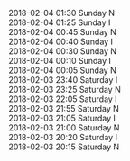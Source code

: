 2018-02-04 01:30 Sunday  N  
2018-02-04 01:25 Sunday  I  
2018-02-04 00:45 Sunday  N  
2018-02-04 00:40 Sunday  I  
2018-02-04 00:30 Sunday  N  
2018-02-04 00:10 Sunday  I  
2018-02-04 00:05 Sunday  N  
2018-02-03 23:40 Saturday  I  
2018-02-03 23:25 Saturday  N  
2018-02-03 22:05 Saturday  I  
2018-02-03 21:55 Saturday  N  
2018-02-03 21:05 Saturday  I  
2018-02-03 21:00 Saturday  N  
2018-02-03 20:20 Saturday  I  
2018-02-03 20:15 Saturday  N  
